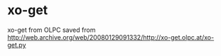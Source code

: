 # xo-get
xo-get from OLPC saved from http://web.archive.org/web/20080129091332/http://xo-get.olpc.at/xo-get.py
